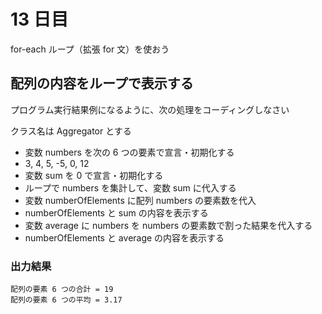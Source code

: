 # 13 日目

for-each ループ（拡張 for 文）を使おう

## 配列の内容をループで表示する

プログラム実行結果例になるように、次の処理をコーディングしなさい

クラス名は Aggregator とする

- 変数 numbers を次の 6 つの要素で宣言・初期化する
- 3, 4, 5, -5, 0, 12
- 変数 sum を 0 で宣言・初期化する
- ループで numbers を集計して、変数 sum に代入する
- 変数 numberOfElements に配列 numbers の要素数を代入
- numberOfElements と sum の内容を表示する
- 変数 average に numbers を numbers の要素数で割った結果を代入する
- numberOfElements と average の内容を表示する

### 出力結果

```
配列の要素 6 つの合計 = 19   
配列の要素 6 つの平均 = 3.17 
```
